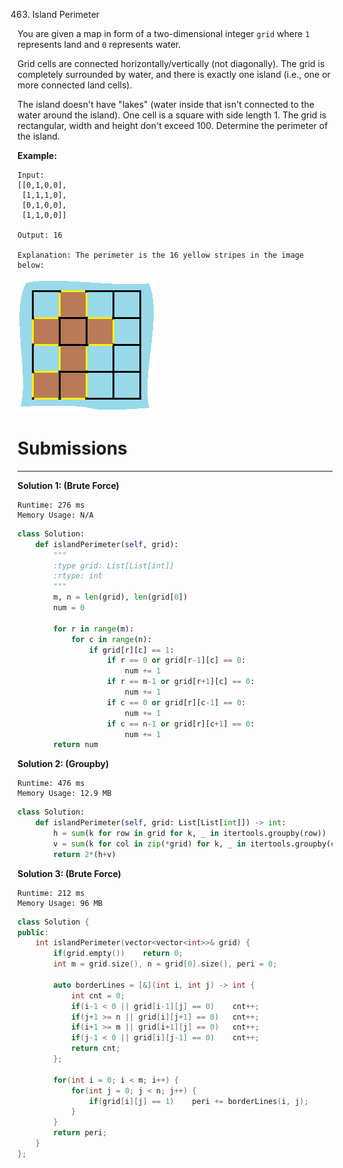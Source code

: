 463. Island Perimeter

You are given a map in form of a two-dimensional integer `grid` where `1` represents land and `0` represents water.

Grid cells are connected horizontally/vertically (not diagonally). The grid is completely surrounded by water, and there is exactly one island (i.e., one or more connected land cells).

The island doesn't have "lakes" (water inside that isn't connected to the water around the island). One cell is a square with side length 1. The grid is rectangular, width and height don't exceed 100. Determine the perimeter of the island.

 

**Example:**

```
Input:
[[0,1,0,0],
 [1,1,1,0],
 [0,1,0,0],
 [1,1,0,0]]

Output: 16

Explanation: The perimeter is the 16 yellow stripes in the image below:
```

![463_island](img/463_island.png)

# Submissions
---
**Solution 1: (Brute Force)**
```
Runtime: 276 ms
Memory Usage: N/A
```
```python
class Solution:
    def islandPerimeter(self, grid):
        """
        :type grid: List[List[int]]
        :rtype: int
        """
        m, n = len(grid), len(grid[0])
        num = 0

        for r in range(m):
            for c in range(n):
                if grid[r][c] == 1:
                    if r == 0 or grid[r-1][c] == 0:
                        num += 1
                    if r == m-1 or grid[r+1][c] == 0:
                        num += 1
                    if c == 0 or grid[r][c-1] == 0:
                        num += 1
                    if c == n-1 or grid[r][c+1] == 0:
                        num += 1
        return num
```

**Solution 2: (Groupby)**
```
Runtime: 476 ms
Memory Usage: 12.9 MB
```
```python
class Solution:
    def islandPerimeter(self, grid: List[List[int]]) -> int:
        h = sum(k for row in grid for k, _ in itertools.groupby(row))
        v = sum(k for col in zip(*grid) for k, _ in itertools.groupby(col))
        return 2*(h+v)
```

**Solution 3: (Brute Force)**
```
Runtime: 212 ms
Memory Usage: 96 MB
```
```c++
class Solution {
public:
    int islandPerimeter(vector<vector<int>>& grid) {
        if(grid.empty())    return 0;
        int m = grid.size(), n = grid[0].size(), peri = 0;
        
        auto borderLines = [&](int i, int j) -> int {
            int cnt = 0;
            if(i-1 < 0 || grid[i-1][j] == 0)    cnt++;
            if(j+1 >= n || grid[i][j+1] == 0)   cnt++;
            if(i+1 >= m || grid[i+1][j] == 0)   cnt++;
            if(j-1 < 0 || grid[i][j-1] == 0)    cnt++;
            return cnt;
        };
        
        for(int i = 0; i < m; i++) {
            for(int j = 0; j < n; j++) {
                if(grid[i][j] == 1)    peri += borderLines(i, j);
            }
        }
        return peri;
    }
};
```